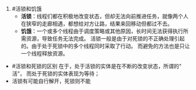 1. #活锁和饥饿 
	- **活锁**：线程们都在积极地改变状态，但却无法向前推进任务，就像两个人在狭窄的走廊相遇，都想给对方让路，结果来回移动但都过不去。
    *   **饥饿**：一个或多个线程由于调度策略或其他原因，长时间无法获得执行所需资源，导致任务无法完成。
活锁一般是由于对死锁的不正确处理引起的。由于处于死锁中的多个线程同时采取了行动。 而避免的方法也是只让一个线程释放资源。

- #活锁和死锁的区别 在于，处于活锁的实体是在不断的改变状态，所谓的“ 活”， 而处于死锁的实体表现为等待；
- 活锁有可能自行解开，死锁则不能